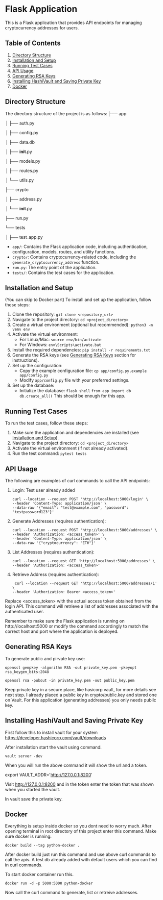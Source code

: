 # Flask Application

This is a Flask application that provides API endpoints for managing cryptocurrency addresses for users.

## Table of Contents

1. [Directory Structure](#directory-structure)
2. [Installation and Setup](#installation-and-setup)
3. [Running Test Cases](#running-test-cases)
4. [API Usage](#api-usage)
5. [Generating RSA Keys](#generating-rsa-keys)
6. [Installing HashiVault and Saving Private Key](#installing-hashivault-and-saving-private-key)
7. [Docker](#docker-file)

## Directory Structure

The directory structure of the project is as follows:
├── app

│ ├── auth.py

│ ├── config.py

│ ├── data.db

│ ├── **init**.py

│ ├── models.py

│ ├── routes.py

│ └── utils.py

├── crypto

│ ├── address.py

│ └── **init**.py

├── run.py

└── tests

│ ├── test_app.py

- `app/`: Contains the Flask application code, including authentication, configuration, models, routes, and utility functions.
- `crypto/`: Contains cryptocurrency-related code, including the `generate_cryptocurrency_address` function.
- `run.py`: The entry point of the application.
- `tests/`: Contains the test cases for the application.

## Installation and Setup

(You can skip to Docker part)
To install and set up the application, follow these steps:

1. Clone the repository: `git clone <repository_url>`
2. Navigate to the project directory: `cd <project_directory>`
3. Create a virtual environment (optional but recommended): `python3 -m venv env`
4. Activate the virtual environment:
   - For Linux/Mac: `source env/bin/activate`
   - For Windows: `env\Scripts\activate.bat`
5. Install the required dependencies: `pip install -r requirements.txt`
6. Generate the RSA keys (see [Generating RSA Keys](#generating-rsa-keys) section for instructions).
7. Set up the configuration:
   - Copy the example configuration file: `cp app/config.py.example app/config.py`
   - Modify `app/config.py` file with your preferred settings.
8. Set up the database:
   - Initialize the database:
     `flask shell`
     `from app import db`
     `db.create_all()`
     This should be enough for this app.

## Running Test Cases

To run the test cases, follow these steps:

1. Make sure the application and dependencies are installed (see [Installation and Setup](#installation-and-setup)).
2. Navigate to the project directory: `cd <project_directory>`
3. Activate the virtual environment (if not already activated).
4. Run the test command: `pytest tests`

## API Usage

The following are examples of curl commands to call the API endpoints:

1. Login:
   Test user already added

   ```shell
   curl --location --request POST 'http://localhost:5000/login' \
   --header 'Content-Type: application/json' \
   --data-raw '{"email": "test@example.com", "password": "testpassword123"}'
   ```

2. Generate Addresses (requires authentication):
   ```shell
   curl --location --request POST 'http://localhost:5000/addresses' \
   --header 'Authorization: <access_token>' \
   --header 'Content-Type: application/json' \
   --data-raw '{"cryptocurrency": "ETH"}'
   ```
3. List Addresses (requires authentication):

   ```shell
   curl --location --request GET 'http://localhost:5000/addresses' \
   --header 'Authorization: <access_token>'
   ```

4. Retrieve Address (requires authentication):
   ```shell
    curl --location --request GET 'http://localhost:5000/addresses/1' \
   --header 'Authorization: Bearer <access_token>'
   ```

Replace <access_token> with the actual access token obtained from the login API. This command will retrieve a list of addresses associated with the authenticated user.

Remember to make sure the Flask application is running on http://localhost:5000 or modify the command accordingly to match the correct host and port where the application is deployed.

## Generating RSA Keys

To generate public and pirvate key use:

```
openssl genpkey -algorithm RSA -out private_key.pem -pkeyopt rsa_keygen_bits:2048
```

```
openssl rsa -pubout -in private_key.pem -out public_key.pem
```

Keep private key in a secure place, like hasicorp vault, for more details see next step.
I already placed a public key in crypto/public.key
and stored one on Vault.
For this application (generating addresses) you only needs pubilc key.

## Installing HashiVault and Saving Private Key

First follow this to install vault for your system
https://developer.hashicorp.com/vault/downloads

After installation start the vault using command.

```
vault server -dev
```

When you will run the above command it will show the
url and a token.

export VAULT_ADDR='http://127.0.0.1:8200'

Visit http://127.0.0.1:8200 and in the token enter
the token that was shown when you started the vault.

In vault save the private key.

## Docker

Everything is setup inside docker so you dont need
to worry much.
After opening terminal in root directory of this project enter this command. Make sure docker is running.

```
docker build --tag python-docker .
```

After docker build just run this command and use above curl commands to call the apis.
A test db already added with default users which you can find in curl commands.

To start docker container run this.

```
docker run -d -p 5000:5000 python-docker
```

Now call the curl command to generate, list or retreive addresses.
